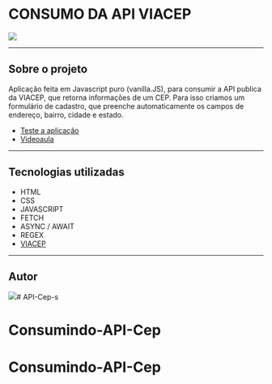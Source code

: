 # CONSUMO DA API VIACEP

![](../screenshot/viacep.gif)

---

## Sobre o projeto

Aplicação feita em Javascript puro (vanilla.JS), para consumir a API publica da VIACEP, que retorna informações de um CEP.
Para isso criamos um formulário de cadastro, que preenche automaticamente os campos de endereço, bairro, cidade e estado.

* [Teste a aplicação](https://fernandoleonid.github.io/consumo-api-js/01-viacep/)
* [Videoaula](https://youtu.be/imk6Y0viabg)

---
## Tecnologias utilizadas
 - HTML
 - CSS
 - JAVASCRIPT
 - FETCH
 - ASYNC / AWAIT
 - REGEX
 - [VIACEP](https://viacep.com.br/)

 ---
 ## Autor

[![](https://avatars.githubusercontent.com/u/42476943?v=4&s=100)](https://github.com/fernandoleonid)# API-Cep-s
# Consumindo-API-Cep
# Consumindo-API-Cep
